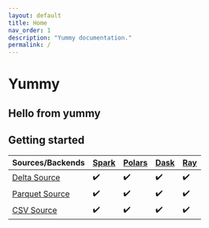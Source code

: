 ```yaml
---
layout: default
title: Home
nav_order: 1
description: "Yummy documentation."
permalink: /
---
```


# Yummy

Hello from yummy
---

## Getting started

| Sources/Backends  | [Spark](https://github.com/apache/spark) | [Polars](https://github.com/pola-rs/polars) | [Dask](https://github.com/dask/dask) | [Ray](https://github.com/ray-project/ray) |
| ------------- | ------------- | ------------- | ------------- | ------------- |
| [Delta     Source](https://delta.io/)  | ✔️  |  ✔️  |  ✔️  |  ✔️ |
| [Parquet Source](https://parquet.apache.org/)  | ✔️  |  ✔️  |  ✔️  |  ✔️ |
| [CSV       Source](https://en.wikipedia.org/wiki/Comma-separated_values)  | ✔️  |  ✔️  |  ✔️  |  ✔️ |

